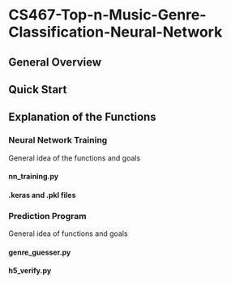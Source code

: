 # CS467-Top-n-Music-Genre-Classification-Neural-Network

## General Overview

## Quick Start

## Explanation of the Functions
### Neural Network Training
General idea of the functions and goals
#### nn_training.py
#### .keras and .pkl files

### Prediction Program
General idea of functions and goals
#### genre_guesser.py
#### h5_verify.py



